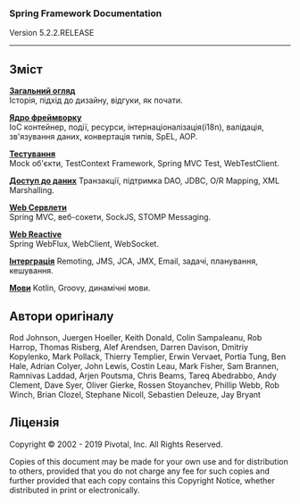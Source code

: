 ### Spring Framework Documentation
Version 5.2.2.RELEASE

---
## Зміст

**[Загальний огляд](overview/)**	
Історія, підхід до дизайну, відгуки, як почати.

**[Ядро фреймворку](core/)**	
IoC контейнер, події, ресурси, інтернаціоналізація(i18n), валідація, зв'язування даних, конвертація типів, SpEL, AOP.

**[Тестування](testing/)**	
Mock об'єкти, TestContext Framework, Spring MVC Test, WebTestClient.

**[Доступ до даних](data-access/)**	
Транзакції, підтримка DAO, JDBC, O/R Mapping, XML Marshalling.

**[Web Сервлети](web-servlet/)**	
Spring MVC, веб-сокети, SockJS, STOMP Messaging.

**[Web Reactive](web-reactive/)**	
Spring WebFlux, WebClient, WebSocket.

**[Інтерграція](integration/)**
Remoting, JMS, JCA, JMX, Email, задачі, планування, кешування.

**[Мови](languages/)**
Kotlin, Groovy, динамічні мови.

## Автори оригіналу

Rod Johnson, Juergen Hoeller, Keith Donald, Colin Sampaleanu, Rob Harrop, Thomas Risberg, Alef Arendsen, Darren Davison, Dmitriy Kopylenko, Mark Pollack, Thierry Templier, Erwin Vervaet, Portia Tung, Ben Hale, Adrian Colyer, John Lewis, Costin Leau, Mark Fisher, Sam Brannen, Ramnivas Laddad, Arjen Poutsma, Chris Beams, Tareq Abedrabbo, Andy Clement, Dave Syer, Oliver Gierke, Rossen Stoyanchev, Phillip Webb, Rob Winch, Brian Clozel, Stephane Nicoll, Sebastien Deleuze, Jay Bryant

## Ліцензія

Copyright © 2002 - 2019 Pivotal, Inc. All Rights Reserved.

Copies of this document may be made for your own use and for distribution to others, provided that you do not charge any fee for such copies and further provided that each copy contains this Copyright Notice, whether distributed in print or electronically.
